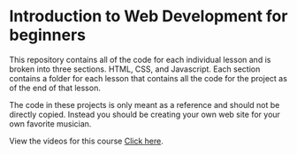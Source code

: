 # Introduction to Web Development for beginners

This repository contains all of the code for each individual lesson and is broken into three sections. HTML, CSS, and Javascript. Each section contains a folder for each lesson that contains all the code for the project as of the end of that lesson.

The code in these projects is only meant as a reference and should not be directly copied. Instead you should be creating your own web site for your own favorite musician.

View the videos for this course [Click here](https://www.youtube.com/watch?v=HfTXHrWMGVY&list=PLZlA0Gpn_vH-cEDOofOujFIknfZZpIk3a).
